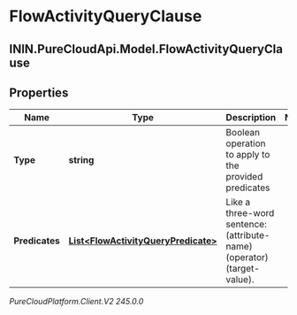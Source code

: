 # FlowActivityQueryClause

## ININ.PureCloudApi.Model.FlowActivityQueryClause

## Properties

|Name | Type | Description | Notes|
|------------ | ------------- | ------------- | -------------|
| **Type** | **string** | Boolean operation to apply to the provided predicates | |
| **Predicates** | [**List&lt;FlowActivityQueryPredicate&gt;**](FlowActivityQueryPredicate) | Like a three-word sentence: (attribute-name) (operator) (target-value). | |



_PureCloudPlatform.Client.V2 245.0.0_
